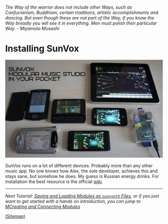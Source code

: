 _The Way of the warrior does not include other Ways, such as Confucianism,
Buddhism, certain traditions, artistic accomplishments and dancing. But even though
these are not part of the Way, if you know the Way broadly you will see it in everything.
Men must polish their particular Way. - Miyamoto Musashi_

# Installing SunVox

![](1b.jpg)

SunVox runs on a lot of different devices. Probably more than any other music app. No one knows how Alex, the sole developer, achieves this and stays sane, but somehow he does. My guess is Russian energy drinks. For installation the best resource is the official [wiki](http://www.warmplace.ru/wiki/doku.php?id=sunvox:manual_en#installing).

---

_Next Tutorial: [Saving and Loading Modules as `sunsynth` Files](../c--Saving-and-Loading-Modules-as-`sunsynth`-Files), or if you just want to get started with a hands on introduction, you can jump to [MCreating and Connecting Modules](../../2--The-Module-Section/a--Creating-and-Connecting-Modules)_

[(Sitemap)](https://github.com/way-of-the-sunvox/Way-of-the-SunVox/blob/master/Sitemap.md)
